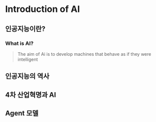 # Introduction of AI

## 인공지능이란?

### What is AI?

> The aim of Ai is to develop machines that behave as if they were intelligent

## 인공지능의 역사

## 4차 산업혁명과 AI

## Agent 모델





